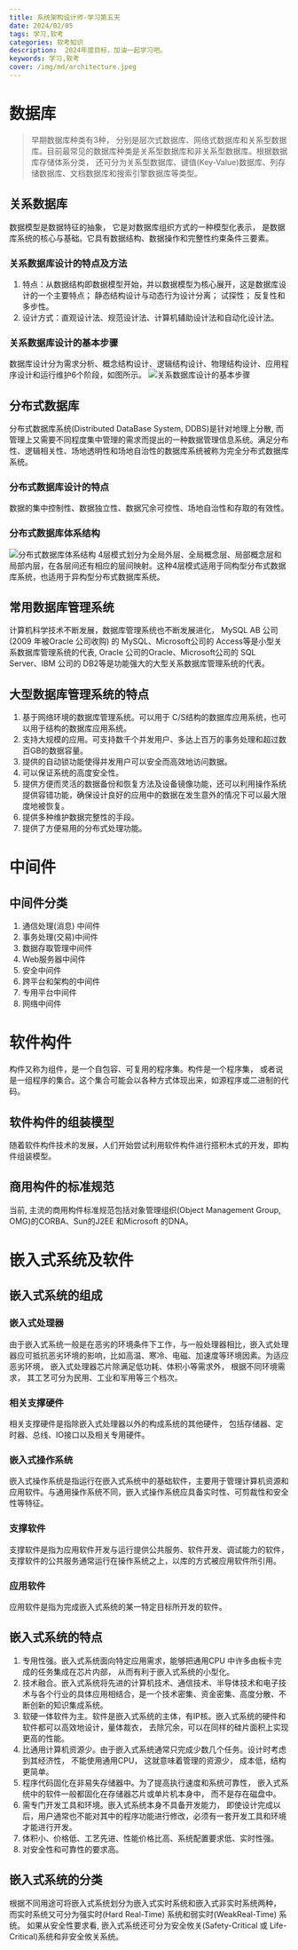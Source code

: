 ```yaml
---
title: 系统架构设计师-学习第五天
date: 2024/02/05
tags: 学习,软考
categories: 软考知识
description:  2024年度目标，加油一起学习吧。
keywords: 学习,软考
cover: /img/md/architecture.jpeg
---
```


# 数据库
> 早期数据库种类有3种， 分别是层次式数据库、网络式数据库和关系型数据库。目前最常见的数据库种类是关系型数据库和非关系型数据库。根据数据库存储体系分类， 还可分为关系型数据库、键值(Key-Value)数据库、列存储数据库、文档数据库和搜索引擎数据库等类型。

## 关系数据库
数据模型是数据特征的抽象， 它是对数据库组织方式的一种模型化表示， 是数据库系统的核心与基础。它具有数据结构、数据操作和完整性约束条件三要素。

### 关系数据库设计的特点及方法
1. 特点：从数据结构即数据模型开始，并以数据模型为核心展开，这是数据库设计的一个主要特点； 静态结构设计与动态行为设计分离； 试探性； 反复性和多步性。
2. 设计方式：直观设计法、规范设计法、计算机辅助设计法和自动化设计法。

### 关系数据库设计的基本步骤
数据库设计分为需求分析、概念结构设计、逻辑结构设计、物理结构设计、应用程序设计和运行维护6个阶段，如图所示。
![关系数据库设计的基本步骤](/img/md/architecture/image6.jpg)


## 分布式数据库
分布式数据库系统(Distributed DataBase System, DDBS)是针对地理上分散, 而管理上又需要不同程度集中管理的需求而提出的一种数据管理信息系统。满足分布性、逻辑相关性、场地透明性和场地自治性的数据库系统被称为完全分布式数据库系统。

### 分布式数据库设计的特点
数据的集中控制性、数据独立性、数据冗余可控性、场地自治性和存取的有效性。

### 分布式数据库体系结构
![分布式数据库体系结构](/img/md/architecture/image7.jpg)
4层模式划分为全局外层、全局概念层、局部概念层和局部内层，在各层间还有相应的层间映射。这种4层模式适用于同构型分布式数据库系统，也适用于异构型分布式数据库系统。

## 常用数据库管理系统
计算机科学技术不断发展，数据库管理系统也不断发展进化， MySQL AB 公司(2009 年被Oracle 公司收购) 的 MySQL、Microsoft公司的 Access等是小型关系数据库管理系统的代表, Oracle 公司的Oracle、Microsoft公司的 SQL Server、IBM 公司的 DB2等是功能强大的大型关系数据库管理系统的代表。

## 大型数据库管理系统的特点
1. 基于网络环境的数据库管理系统。可以用于 C/S结构的数据库应用系统，也可以用于结构的数据库应用系统。
2. 支持大规模的应用。可支持数千个并发用户、多达上百万的事务处理和超过数百GB的数据容量。
3. 提供的自动锁功能使得并发用户可以安全而高效地访问数据。
4. 可以保证系统的高度安全性。
5. 提供方便而灵活的数据备份和恢复方法及设备镜像功能，还可以利用操作系统提供容错功能，确保设计良好的应用中的数据在发生意外的情况下可以最大限度地被恢复。
6. 提供多种维护数据完整性的手段。
7. 提供了方便易用的分布式处理功能。

# 中间件
## 中间件分类
1. 通信处理(消息) 中间件
2. 事务处理(交易)中间件
3. 数据存取管理中间件
4. Web服务器中间件
5. 安全中间件
6. 跨平台和架构的中间件
7. 专用平台中间件
8. 网络中间件

# 软件构件
构件又称为组件，是一个自包容、可复用的程序集。构件是一个程序集， 或者说是一组程序的集合。这个集合可能会以各种方式体现出来，如源程序或二进制的代码。

## 软件构件的组装模型
随着软件构件技术的发展，人们开始尝试利用软件构件进行搭积木式的开发，即构件组装模型。

## 商用构件的标准规范
当前, 主流的商用构件标准规范包括对象管理组织(Object Management Group, OMG)的CORBA、Sun的J2EE 和Microsoft 的DNA。

# 嵌入式系统及软件
## 嵌入式系统的组成
### 嵌入式处理器
由于嵌入式系统一般是在恶劣的环境条件下工作，与一般处理器相比，嵌入式处理器应可抵抗恶劣环境的影响，比如高温、寒冷、电磁、加速度等环境因素。为适应恶劣环境， 嵌入式处理器芯片除满足低功耗、体积小等需求外， 根据不同环境需求， 其工艺可分为民用、工业和军用等三个档次。
### 相关支撑硬件
相关支撑硬件是指除嵌入式处理器以外的构成系统的其他硬件， 包括存储器、定时器、总线、IO接口以及相关专用硬件。
### 嵌入式操作系统
嵌入式操作系统是指运行在嵌入式系统中的基础软件，主要用于管理计算机资源和应用软件。与通用操作系统不同，嵌入式操作系统应具备实时性、可剪裁性和安全性等特征。
### 支撑软件
支撑软件是指为应用软件开发与运行提供公共服务、软件开发、调试能力的软件， 支撑软件的公共服务通常运行在操作系统之上，以库的方式被应用软件所引用。
### 应用软件
应用软件是指为完成嵌入式系统的某一特定目标所开发的软件。

## 嵌入式系统的特点
1. 专用性强。嵌入式系统面向特定应用需求，能够把通用CPU 中许多由板卡完成的任务集成在芯片内部， 从而有利于嵌入式系统的小型化。
2. 技术融合。嵌入式系统将先进的计算机技术、通信技术、半导体技术和电子技术与各个行业的具体应用相结合，是一个技术密集、资金密集、高度分散、不断创新的知识集成系统。
3. 软硬一体软件为主。软件是嵌入式系统的主体，有IP核。嵌入式系统的硬件和软件都可以高效地设计，量体裁衣， 去除冗余，可以在同样的硅片面积上实现更高的性能。
4. 比通用计算机资源少。由于嵌入式系统通常只完成少数几个任务。设计时考虑到其经济性， 不能使用通用CPU， 这就意味着管理的资源少， 成本低，结构更简单。
5. 程序代码固化在非易失存储器中。为了提高执行速度和系统可靠性， 嵌入式系统中的软件一般都固化在存储器芯片或单片机本身中， 而不是存在磁盘中。
6. 需专门开发工具和环境。嵌入式系统本身不具备开发能力， 即使设计完成以后，用户通常也不能对其中的程序功能进行修改，必须有一套开发工具和环境才能进行开发。
7. 体积小、价格低、工艺先进、性能价格比高、系统配置要求低、实时性强。
8. 对安全性和可靠性的要求高。

## 嵌入式系统的分类
根据不同用途可将嵌入式系统划分为嵌入式实时系统和嵌入式非实时系统两种， 而实时系统又可分为强实时(Hard Real-Time) 系统和弱实时(WeakReal-Time) 系统。
如果从安全性要求看, 嵌入式系统还可分为安全攸关(Safety-Critical 或 Life-Critical)系统和非安全攸关系统。
